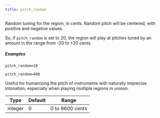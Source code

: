 ```yaml
---
title: pitch_random
---
```

Random tuning for the region, in cents. Random pitch will be centered, with
positive and negative values.

So, if `pitch_random` is set to 20, the region will play at pitches tuned by
an amount in the range from -20 to +20 cents.

##### Examples

```
pitch_random=10

pitch_random=400
```

Useful for humanizing the pitch of instruments with naturally imprecise
intonation, especially when playing multiple regions in unison.

| Type    | Default | Range           |
| ---     | ---     | ---             |
| integer | 0       | 0 to 9600 cents |
